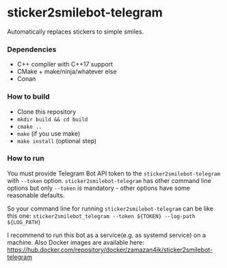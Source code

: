 # sticker2smilebot-telegram
Automatically replaces stickers to simple smiles.

### Dependencies
* C++ compiler with C++17 support
* CMake + make/ninja/whatever else
* Conan

### How to build
* Clone this repository
* `mkdir build && cd build`
* `cmake ..`
* `make` (if you use make)
* `make install` (optional step) 

### How to run
You must provide Telegram Bot API token to the `sticker2smilebot-telegram` with `--token` option. `sticker2smilebot-telegram` has other command line options but only `--token` is mandatory - other options have some reasonable defaults.

So your command line for running `sticker2smilebot-telegram` can be like this one:
`sticker2smilebot_telegram --token ${TOKEN} --log-path ${LOG_PATH}`

I recommend to run this bot as a service(e.g. as systemd service) on a machine.
Also Docker images are available here: https://hub.docker.com/repository/docker/zamazan4ik/sticker2smilebot-telegram
